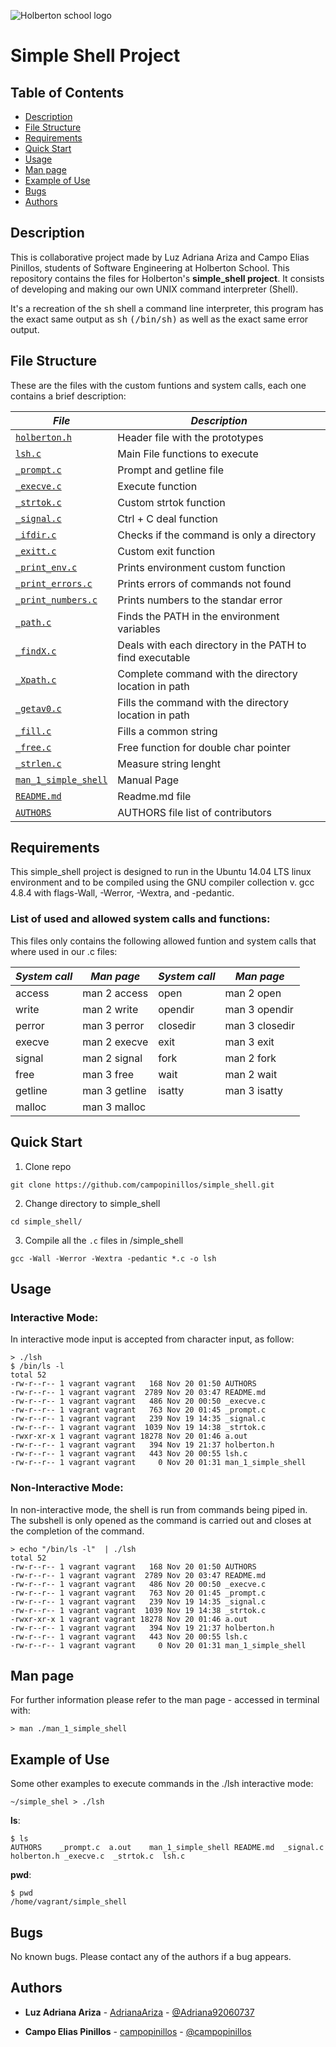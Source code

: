 ![Holberton school logo](https://secure.meetupstatic.com/photos/event/b/c/5/6/highres_475548214.jpeg)
# Simple Shell Project

## Table of Contents
* [Description](#description)
* [File Structure](#file-structure)
* [Requirements](#requirements)
* [Quick Start](#quick-start)
* [Usage](#usage)
* [Man page](#man-page)
* [Example of Use](#example-of-use)
* [Bugs](#bugs)
* [Authors](#authors)

## Description
This is collaborative project made by Luz Adriana Ariza and Campo Elias Pinillos, students of Software Engineering at Holberton School. This repository contains the files for Holberton's **simple_shell project**. It consists of developing and making our own UNIX command interpreter (Shell).

 It's a recreation of the <kbd>sh</kbd> shell a command line interpreter, this program has the exact same output as <kbd>sh</kbd> <kbd>(/bin/sh)</kbd> as well as the exact same error output.


## File Structure

These are the files with the custom funtions and system calls, each one contains a brief description:

|   ***File***    |  ***Description***                   |
|---------------|---------------------------------------|
|  [`holberton.h`](./holberton.h)	|  Header file with the prototypes	|
|  [`lsh.c`](./lsh.c) |  Main File functions to execute |
|  [`_prompt.c`](./_prompt.c) |  Prompt and getline file	|
|  [`_execve.c`](./_execve.c)	|  Execute function |
|  [`_strtok.c`](./_strtok.c) | Custom strtok function  |
|  [`_signal.c`](./_signal.c)  | Ctrl + C deal function	|
|  [`_ifdir.c`](./_ifdir.c)  | Checks if the command is only a directory	|
|  [`_exitt.c`](./_exitt.c)  | Custom exit function	|
|  [`_print_env.c`](./_print_env.c)  | Prints environment custom function	|
|  [`_print_errors.c`](./_print_errors.c)  | Prints errors of commands not found	|
|  [`_print_numbers.c`](./_print_numbers.c)  | Prints numbers to the standar error	|
|  [`_path.c`](./_path.c)  | Finds the PATH in the environment variables |
|  [`_findX.c`](./_findX.c)  | Deals with each directory in the PATH to find executable	|
|  [`_Xpath.c`](./_Xpath.c)  | Complete command with the directory location in path	|
|  [`_getav0.c`](./_getav0.c)  | Fills the command with the directory location in path	|
|  [`_fill.c`](./_fill.c)  | Fills a common string	|
|  [`_free.c`](./_free.c)  | Free function for double char pointer	|
|  [`_strlen.c`](./_strlen.c)  | Measure string lenght	|
|  [`man_1_simple_shell`](./man_1_simple_shell)  | Manual Page	|
|  [`README.md`](./README.md)  | Readme.md file	|
|  [`AUTHORS`](./AUTHORS)  | AUTHORS file list of contributors |

## Requirements
This simple_shell project is designed to run in the Ubuntu 14.04 LTS linux environment and to be compiled using the GNU compiler collection v. gcc 4.8.4 with flags-Wall, -Werror, -Wextra, and -pedantic.

### List of used and allowed system calls and functions:

This files only contains the following allowed funtion and system calls that where used in our .c files:

| ***System call*** | ***Man page*** | ***System call*** | ***Man page*** |
| ------------- | ------------- | ------------- | ------------- |
| access  | man 2 access  | open |  man 2 open |
| write  | man 2 write | opendir |  man 3 opendir |
| perror |  man 3 perror | closedir  | man 3 closedir  |
| execve  | man 2 execve | exit  | man 3 exit  |
| signal |  man 2 signal | fork  | man 2 fork  |
| free  | man 3 free  | wait |  man 2 wait |
| getline  | man 3 getline | isatty  | man 3 isatty  |
| malloc | man 3 malloc |  |   |


## Quick Start
1. Clone repo
```
git clone https://github.com/campopinillos/simple_shell.git
```
2. Change directory to simple_shell
```
cd simple_shell/
```
3. Compile all the `.c` files in /simple_shell
```
gcc -Wall -Werror -Wextra -pedantic *.c -o lsh
```

## Usage

### Interactive Mode:
In interactive mode input is accepted from character input, as follow:
```
> ./lsh
$ /bin/ls -l
total 52
-rw-r--r-- 1 vagrant vagrant   168 Nov 20 01:50 AUTHORS
-rw-r--r-- 1 vagrant vagrant  2789 Nov 20 03:47 README.md
-rw-r--r-- 1 vagrant vagrant   486 Nov 20 00:50 _execve.c
-rw-r--r-- 1 vagrant vagrant   763 Nov 20 01:45 _prompt.c
-rw-r--r-- 1 vagrant vagrant   239 Nov 19 14:35 _signal.c
-rw-r--r-- 1 vagrant vagrant  1039 Nov 19 14:38 _strtok.c
-rwxr-xr-x 1 vagrant vagrant 18278 Nov 20 01:46 a.out
-rw-r--r-- 1 vagrant vagrant   394 Nov 19 21:37 holberton.h
-rw-r--r-- 1 vagrant vagrant   443 Nov 20 00:55 lsh.c
-rw-r--r-- 1 vagrant vagrant     0 Nov 20 01:31 man_1_simple_shell
```

### Non-Interactive Mode:
In non-interactive mode, the shell is run from commands being piped in. The subshell
is only opened as the command is carried out and closes at the completion of the command.

```
> echo "/bin/ls -l"  | ./lsh
total 52
-rw-r--r-- 1 vagrant vagrant   168 Nov 20 01:50 AUTHORS
-rw-r--r-- 1 vagrant vagrant  2789 Nov 20 03:47 README.md
-rw-r--r-- 1 vagrant vagrant   486 Nov 20 00:50 _execve.c
-rw-r--r-- 1 vagrant vagrant   763 Nov 20 01:45 _prompt.c
-rw-r--r-- 1 vagrant vagrant   239 Nov 19 14:35 _signal.c
-rw-r--r-- 1 vagrant vagrant  1039 Nov 19 14:38 _strtok.c
-rwxr-xr-x 1 vagrant vagrant 18278 Nov 20 01:46 a.out
-rw-r--r-- 1 vagrant vagrant   394 Nov 19 21:37 holberton.h
-rw-r--r-- 1 vagrant vagrant   443 Nov 20 00:55 lsh.c
-rw-r--r-- 1 vagrant vagrant     0 Nov 20 01:31 man_1_simple_shell
```

## Man page
For further information please refer to the man page - accessed in terminal with:
```
> man ./man_1_simple_shell
```

## Example of Use

Some other examples to execute commands in the ./lsh interactive mode:
```
~/simple_shel > ./lsh
```
**ls**:
```
$ ls
AUTHORS    _prompt.c  a.out	   man_1_simple_shell README.md  _signal.c  holberton.h _execve.c  _strtok.c  lsh.c
```
**pwd**:
```
$ pwd
/home/vagrant/simple_shell
```

## Bugs
No known bugs. Please contact any of the authors if a bug appears.


## Authors
* **Luz Adriana Ariza** - [AdrianaAriza](https://github.com/AdrianaAriza) - [@Adriana92060737](https://twitter.com/Adriana92060737)

* **Campo Elias Pinillos** - [campopinillos](https://github.com/campopinillos) - [@campopinillos](https://twitter.com/CampoPinillos)
